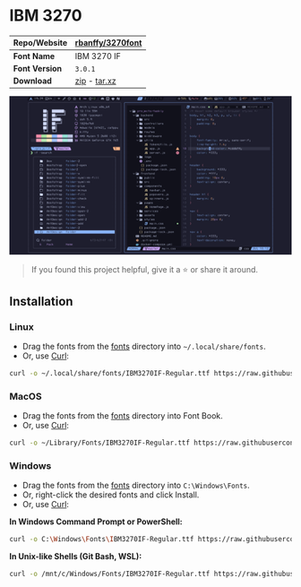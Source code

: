 <!-- SHORTCUT REFERENCE LINKS -->

[zip]: https://github.com/iconicFonts/if/releases/download/v1.1.0/IBM_3270.zip
[tar]: https://github.com/iconicFonts/if/releases/download/v1.1.0/IBM_3270.tar.gz
[url]: https://github.com/rbanffy/3270font

# IBM 3270

| Repo/Website     | [rbanffy/3270font][url]    |
| :--------------- | :------------------------- |
| **Font Name**    | IBM 3270 IF                |
| **Font Version** | `3.0.1`                    |
| **Download**     | [zip][zip] - [tar.xz][tar] |

![Font preview](preview.png)

> If you found this project helpful, give it a :star: or share it around.

## Installation

### Linux

- Drag the fonts from the [fonts](fonts) directory into `~/.local/share/fonts`.
- Or, use [Curl](https://github.com/curl/curl):

```sh
curl -o ~/.local/share/fonts/IBM3270IF-Regular.ttf https://raw.githubusercontent.com/iconicFonts/if/main/fonts/patched/IBM_3270/fonts/IBM3270IF-Regular.ttf
```

### MacOS

- Drag the fonts from the [fonts](fonts) directory into Font Book.
- Or, use [Curl](https://github.com/curl/curl):

```sh
curl -o ~/Library/Fonts/IBM3270IF-Regular.ttf https://raw.githubusercontent.com/iconicFonts/if/main/fonts/patched/IBM_3270/fonts/IBM3270IF-Regular.ttf
```

### Windows

- Drag the fonts from the [fonts](fonts) directory into `C:\Windows\Fonts`.
- Or, right-click the desired fonts and click Install.
- Or, use [Curl](https://github.com/curl/curl):

**In Windows Command Prompt or PowerShell:**

```sh
curl -o C:\Windows\Fonts\IBM3270IF-Regular.ttf https://raw.githubusercontent.com/iconicFonts/if/main/fonts/patched/IBM_3270/fonts/IBM3270IF-Regular.ttf
```

**In Unix-like Shells (Git Bash, WSL):**

```sh
curl -o /mnt/c/Windows/Fonts/IBM3270IF-Regular.ttf https://raw.githubusercontent.com/iconicFonts/if/main/fonts/patched/IBM_3270/fonts/IBM3270IF-Regular.ttf
```
